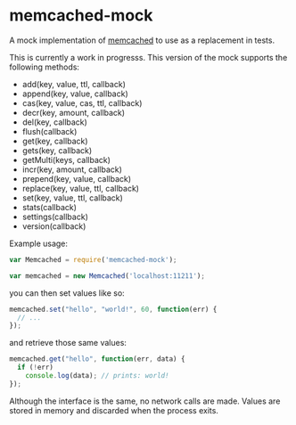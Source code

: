 # memcached-mock

A mock implementation of [memcached](https://www.npmjs.com/package/memcached) to use as a replacement in tests.

This is currently a work in progresss. This version of the mock supports the following methods:

 * add(key, value, ttl, callback)
 * append(key, value, callback)
 * cas(key, value, cas, ttl, callback)
 * decr(key, amount, callback)
 * del(key, callback)
 * flush(callback)
 * get(key, callback)
 * gets(key, callback)
 * getMulti(keys, callback)
 * incr(key, amount, callback)
 * prepend(key, value, callback)
 * replace(key, value, ttl, callback)
 * set(key, value, ttl, callback)
 * stats(callback)
 * settings(callback)
 * version(callback)

Example usage:

```javascript
var Memcached = require('memcached-mock');

var memcached = new Memcached('localhost:11211');
```

you can then set values like so:

```javascript
memcached.set("hello", "world!", 60, function(err) {
  // ...
});
```

and retrieve those same values:

```javascript
memcached.get("hello", function(err, data) {
  if (!err)
    console.log(data); // prints: world!
});
```

Although the interface is the same, no network calls are made. Values are stored in memory and discarded when the process exits.
